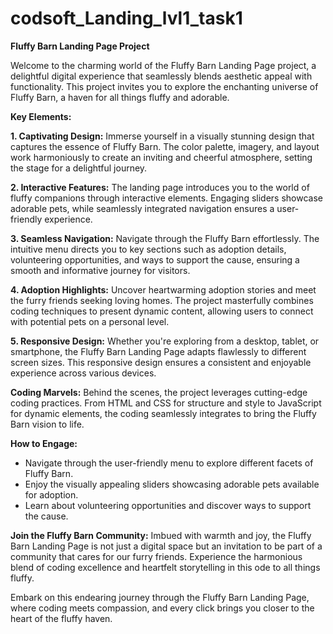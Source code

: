 # codsoft_Landing_lvl1_task1
**Fluffy Barn Landing Page Project**

Welcome to the charming world of the Fluffy Barn Landing Page project, a delightful digital experience that seamlessly blends aesthetic appeal with functionality. This project invites you to explore the enchanting universe of Fluffy Barn, a haven for all things fluffy and adorable.

**Key Elements:**

**1. Captivating Design:**
   Immerse yourself in a visually stunning design that captures the essence of Fluffy Barn. The color palette, imagery, and layout work harmoniously to create an inviting and cheerful atmosphere, setting the stage for a delightful journey.

**2. Interactive Features:**
   The landing page introduces you to the world of fluffy companions through interactive elements. Engaging sliders showcase adorable pets, while seamlessly integrated navigation ensures a user-friendly experience.

**3. Seamless Navigation:**
   Navigate through the Fluffy Barn effortlessly. The intuitive menu directs you to key sections such as adoption details, volunteering opportunities, and ways to support the cause, ensuring a smooth and informative journey for visitors.

**4. Adoption Highlights:**
   Uncover heartwarming adoption stories and meet the furry friends seeking loving homes. The project masterfully combines coding techniques to present dynamic content, allowing users to connect with potential pets on a personal level.

**5. Responsive Design:**
   Whether you're exploring from a desktop, tablet, or smartphone, the Fluffy Barn Landing Page adapts flawlessly to different screen sizes. This responsive design ensures a consistent and enjoyable experience across various devices.

**Coding Marvels:**
   Behind the scenes, the project leverages cutting-edge coding practices. From HTML and CSS for structure and style to JavaScript for dynamic elements, the coding seamlessly integrates to bring the Fluffy Barn vision to life.

**How to Engage:**
   - Navigate through the user-friendly menu to explore different facets of Fluffy Barn.
   - Enjoy the visually appealing sliders showcasing adorable pets available for adoption.
   - Learn about volunteering opportunities and discover ways to support the cause.

**Join the Fluffy Barn Community:**
   Imbued with warmth and joy, the Fluffy Barn Landing Page is not just a digital space but an invitation to be part of a community that cares for our furry friends. Experience the harmonious blend of coding excellence and heartfelt storytelling in this ode to all things fluffy.

Embark on this endearing journey through the Fluffy Barn Landing Page, where coding meets compassion, and every click brings you closer to the heart of the fluffy haven.
